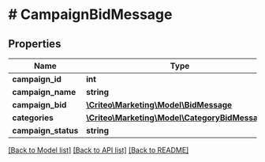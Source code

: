 # # CampaignBidMessage

## Properties

Name | Type | Description | Notes
------------ | ------------- | ------------- | -------------
**campaign_id** | **int** |  | [optional] 
**campaign_name** | **string** |  | [optional] 
**campaign_bid** | [**\Criteo\Marketing\Model\BidMessage**](BidMessage.md) |  | [optional] 
**categories** | [**\Criteo\Marketing\Model\CategoryBidMessage[]**](CategoryBidMessage.md) |  | [optional] 
**campaign_status** | **string** |  | [optional] 

[[Back to Model list]](../../README.md#documentation-for-models) [[Back to API list]](../../README.md#documentation-for-api-endpoints) [[Back to README]](../../README.md)


